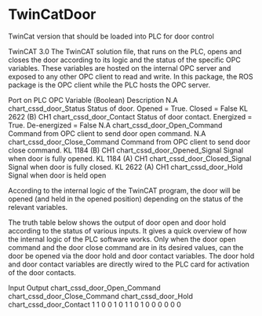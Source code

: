# TwinCatDoor
TwinCat version that should be loaded into PLC for door control

TwinCAT 3.0
The TwinCAT solution file, that runs on the PLC, opens and closes the door according to its logic and the status of the specific OPC variables. These variables are hosted on the internal OPC server and exposed to any other OPC client to read and write. In this package, the ROS package is the OPC client while the PLC hosts the OPC server.

Port on PLC	OPC Variable (Boolean)	Description
N.A	chart_cssd_door_Status	Status of door. Opened = True. Closed = False
KL 2622 (B) CH1	chart_cssd_door_Contact	Status of door contact. Energized = True. De-energized = False
N.A	chart_cssd_door_Open_Command	Command from OPC client to send door open command.
N.A	chart_cssd_door_Close_Command	Command from OPC client to send door close command.
KL 1184 (B) CH1	chart_cssd_door_Opened_Signal	Signal when door is fully opened.
KL 1184 (A) CH1	chart_cssd_door_Closed_Signal	Signal when door is fully closed.
KL 2622 (A) CH1	chart_cssd_door_Hold	Signal when door is held open

According to the internal logic of the TwinCAT program, the door will be opened (and held in the opened position) depending on the status of the relevant variables. 

The truth table below shows the output of door open and door hold according to the status of various inputs. It gives a quick overview of how the internal logic of the PLC software works. Only when the door open command and the door close command are in its desired values, can the door be opened via the door hold and door contact variables. The door hold and door contact variables are directly wired to the PLC card for activation of the door contacts. 

Input	Output
chart_cssd_door_Open_Command	chart_cssd_door_Close_Command	chart_cssd_door_Hold	chart_cssd_door_Contact
1	1	0	0
1	0	1	1
0	1	0	0
0	0	0	0

